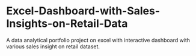 # Excel-Dashboard-with-Sales-Insights-on-Retail-Data
A data analytical portfolio project on excel with interactive dashboard with various sales insight on retail dataset.
